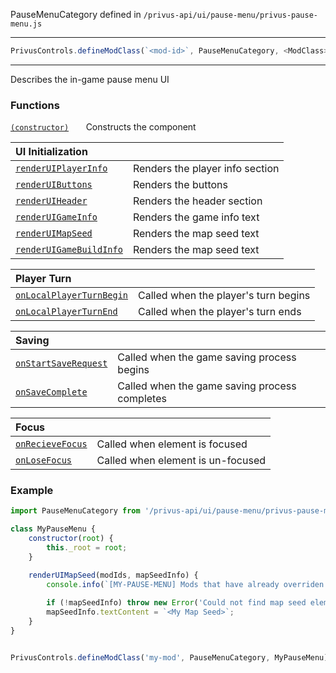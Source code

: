 PauseMenuCategory defined in `/privus-api/ui/pause-menu/privus-pause-menu.js`
<hr>

```js
PrivusControls.defineModClass(`<mod-id>`, PauseMenuCategory, <ModClass>);
```
<hr>
Describes the in-game pause menu UI

### Functions

[`(constructor)`](Pause-Menu-@-constructor) &nbsp;&nbsp;&nbsp;&nbsp;&nbsp; Constructs the component

|UI Initialization||
|:--|:--|
|[`renderUIPlayerInfo`](Pause-Menu-@-renderUIPlayerInfo)       | Renders the player info section |
|[`renderUIButtons`](Pause-Menu-@-renderUIButtons)             | Renders the buttons |
|[`renderUIHeader`](Pause-Menu-@-renderUIHeader)               | Renders the header section |
|[`renderUIGameInfo`](Pause-Menu-@-renderUIGameInfo)           | Renders the game info text |
|[`renderUIMapSeed`](Pause-Menu-@-renderUIMapSeed)             | Renders the map seed text |
|[`renderUIGameBuildInfo`](Pause-Menu-@-renderUIGameBuildInfo) | Renders the map seed text |

|Player Turn||
|:--|:--|
|[`onLocalPlayerTurnBegin`](Pause-Menu-@-onLocalPlayerTurnBegin) | Called when the player's turn begins |
|[`onLocalPlayerTurnEnd`](Pause-Menu-@-onLocalPlayerTurnEnd)     | Called when the player's turn ends |

|Saving||
|:--|:--|
|[`onStartSaveRequest`](Pause-Menu-@-onStartSaveRequest) | Called when the game saving process begins |
|[`onSaveComplete`](Pause-Menu-@-onSaveComplete)         | Called when the game saving process completes |

|Focus||
|:--|:--|
|[`onRecieveFocus`](Pause-Menu-@-onRecieveFocus) | Called when element is focused |
|[`onLoseFocus`](Pause-Menu-@-onLoseFocus)       | Called when element is un-focused |

### Example

```js
import PauseMenuCategory from '/privus-api/ui/pause-menu/privus-pause-menu.js';

class MyPauseMenu {
    constructor(root) {
        this._root = root;
    }

    renderUIMapSeed(modIds, mapSeedInfo) {
        console.info(`[MY-PAUSE-MENU] Mods that have already overriden the map seed ui: ${modIds}`);
        
        if (!mapSeedInfo) throw new Error('Could not find map seed element!');
        mapSeedInfo.textContent = `<My Map Seed>`;
    }
}


PrivusControls.defineModClass('my-mod', PauseMenuCategory, MyPauseMenu);
```
